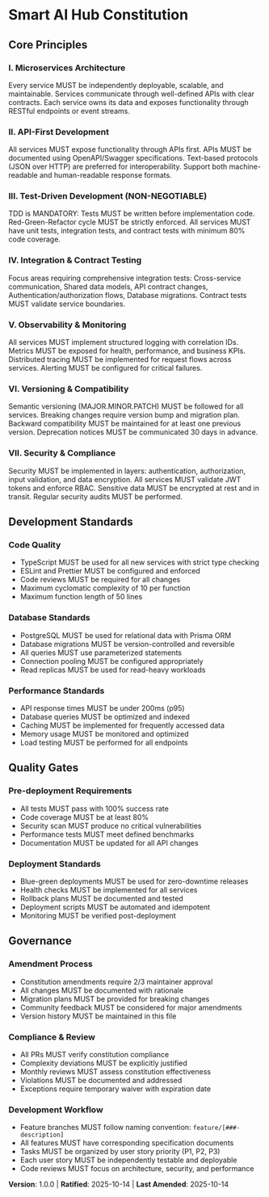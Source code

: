 <!--
Sync Impact Report:
Version change: 0.0.0 → 1.0.0 (initial constitution creation)
List of modified principles: N/A (initial creation)
Added sections: Core Principles, Development Standards, Quality Gates, Governance
Removed sections: N/A
Templates requiring updates: ✅ plan-template.md, ✅ spec-template.md, ✅ tasks-template.md (verified alignment)
Follow-up TODOs: None
-->

# Smart AI Hub Constitution

## Core Principles

### I. Microservices Architecture

Every service MUST be independently deployable, scalable, and maintainable. Services communicate through well-defined APIs with clear contracts. Each service owns its data and exposes functionality through RESTful endpoints or event streams.

### II. API-First Development

All services MUST expose functionality through APIs first. APIs MUST be documented using OpenAPI/Swagger specifications. Text-based protocols (JSON over HTTP) are preferred for interoperability. Support both machine-readable and human-readable response formats.

### III. Test-Driven Development (NON-NEGOTIABLE)

TDD is MANDATORY: Tests MUST be written before implementation code. Red-Green-Refactor cycle MUST be strictly enforced. All services MUST have unit tests, integration tests, and contract tests with minimum 80% code coverage.

### IV. Integration & Contract Testing

Focus areas requiring comprehensive integration tests: Cross-service communication, Shared data models, API contract changes, Authentication/authorization flows, Database migrations. Contract tests MUST validate service boundaries.

### V. Observability & Monitoring

All services MUST implement structured logging with correlation IDs. Metrics MUST be exposed for health, performance, and business KPIs. Distributed tracing MUST be implemented for request flows across services. Alerting MUST be configured for critical failures.

### VI. Versioning & Compatibility

Semantic versioning (MAJOR.MINOR.PATCH) MUST be followed for all services. Breaking changes require version bump and migration plan. Backward compatibility MUST be maintained for at least one previous version. Deprecation notices MUST be communicated 30 days in advance.

### VII. Security & Compliance

Security MUST be implemented in layers: authentication, authorization, input validation, and data encryption. All services MUST validate JWT tokens and enforce RBAC. Sensitive data MUST be encrypted at rest and in transit. Regular security audits MUST be performed.

## Development Standards

### Code Quality

- TypeScript MUST be used for all new services with strict type checking
- ESLint and Prettier MUST be configured and enforced
- Code reviews MUST be required for all changes
- Maximum cyclomatic complexity of 10 per function
- Maximum function length of 50 lines

### Database Standards

- PostgreSQL MUST be used for relational data with Prisma ORM
- Database migrations MUST be version-controlled and reversible
- All queries MUST use parameterized statements
- Connection pooling MUST be configured appropriately
- Read replicas MUST be used for read-heavy workloads

### Performance Standards

- API response times MUST be under 200ms (p95)
- Database queries MUST be optimized and indexed
- Caching MUST be implemented for frequently accessed data
- Memory usage MUST be monitored and optimized
- Load testing MUST be performed for all endpoints

## Quality Gates

### Pre-deployment Requirements

- All tests MUST pass with 100% success rate
- Code coverage MUST be at least 80%
- Security scan MUST produce no critical vulnerabilities
- Performance tests MUST meet defined benchmarks
- Documentation MUST be updated for all API changes

### Deployment Standards

- Blue-green deployments MUST be used for zero-downtime releases
- Health checks MUST be implemented for all services
- Rollback plans MUST be documented and tested
- Deployment scripts MUST be automated and idempotent
- Monitoring MUST be verified post-deployment

## Governance

### Amendment Process

- Constitution amendments require 2/3 maintainer approval
- All changes MUST be documented with rationale
- Migration plans MUST be provided for breaking changes
- Community feedback MUST be considered for major amendments
- Version history MUST be maintained in this file

### Compliance & Review

- All PRs MUST verify constitution compliance
- Complexity deviations MUST be explicitly justified
- Monthly reviews MUST assess constitution effectiveness
- Violations MUST be documented and addressed
- Exceptions require temporary waiver with expiration date

### Development Workflow

- Feature branches MUST follow naming convention: `feature/[###-description]`
- All features MUST have corresponding specification documents
- Tasks MUST be organized by user story priority (P1, P2, P3)
- Each user story MUST be independently testable and deployable
- Code reviews MUST focus on architecture, security, and performance

**Version**: 1.0.0 | **Ratified**: 2025-10-14 | **Last Amended**: 2025-10-14
